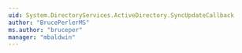 ```yaml
---
uid: System.DirectoryServices.ActiveDirectory.SyncUpdateCallback
author: "BrucePerlerMS"
ms.author: "bruceper"
manager: "mbaldwin"
---
```

